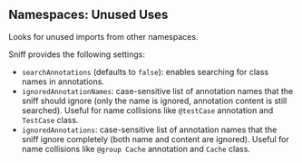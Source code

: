 ## Namespaces: Unused Uses

Looks for unused imports from other namespaces.

Sniff provides the following settings:

*   `searchAnnotations` (defaults to `false`): enables searching for class names in annotations.
*   `ignoredAnnotationNames`: case-sensitive list of annotation names that the sniff should ignore (only the name is ignored, annotation content is still searched). Useful for name collisions like `@testCase` annotation and `TestCase` class.
*   `ignoredAnnotations`: case-sensitive list of annotation names that the sniff ignore completely (both name and content are ignored). Useful for name collisions like `@group Cache` annotation and `Cache` class.
